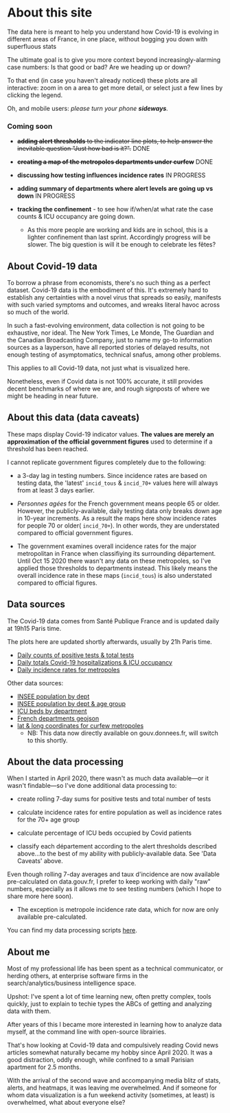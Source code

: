 # About this site

The data here is meant to help you understand how Covid-19 is evolving in different areas of France, in one place, without bogging you down with superfluous stats

The ultimate goal is to give you more context beyond increasingly-alarming case numbers: Is that good or bad? Are we heading up or down?

To that end (in case you haven't already noticed) these plots are all interactive: zoom in on a area to get more detail, or select just a few lines by clicking the legend.

Oh, and mobile users: _please turn your phone **sideways**._

### Coming soon

* ~~**adding alert thresholds** to the indicator line plots, to help answer the inevitable question "Just how bad is it?".~~ DONE

* ~~**creating a map of the ~~metropoles~~ departments under curfew**~~ DONE

* **discussing how testing influences incidence rates** IN PROGRESS

* **adding summary of departments where alert levels are going up vs down** IN PROGRESS

* **tracking the confinement** - to see how if/when/at what rate the case counts & ICU occupancy are going down.

    * As this more people are working and kids are in school, this is a lighter confinement than last sprint. Accordingly progress will be slower. The big question is will it be enough to celebrate les fêtes?

## About Covid-19 data

To borrow a phrase from economists, there's no such thing as a perfect dataset. Covid-19 data is the embodiment of this. It's extremely hard to establish any certainties with a novel virus that spreads so easily, manifests with such varied symptoms and outcomes, and wreaks literal havoc across so much of the world.

In such a fast-evolving environment, data collection is not going to be exhaustive, nor ideal. The New York Times, Le Monde, The Guardian and the Canadian Broadcasting Company, just to name my go-to information sources as a layperson, have all reported stories of delayed results, not enough testing of asymptomatics, technical snafus, among other problems.

This applies to all Covid-19 data, not just what is visualized here.

Nonetheless, even if Covid data is not 100% accurate, it still provides decent benchmarks of where we are, and rough signposts of where we might be heading in near future.

## About this data (data caveats)

These maps display Covid-19 indicator values. **The values are merely an approximation of the official government figures** used to determine if a threshold has been reached.

I cannot replicate government figures completely due to the following:

* a 3-day lag in testing numbers. Since incidence rates are based on testing data, the 'latest' `incid_tous` & `incid_70+` values here will always from at least 3 days earlier.


* _Personnes agées_ for the French government means people 65 or older. However, the publicly-available, daily testing data only breaks down age in 10-year increments. As a result the maps here show incidence rates for people 70 or older( `incid_70+`). In other words, they are understated compared to official government figures.


* The government examines overall incidence rates for the major metropolitan in France when classifiying its surrounding département. Until Oct 15 2020 there wasn't any data on these metropoles, so I've applied those thresholds to departments instead. This likely means the overall incidence rate in these maps (`incid_tous`) is also understated compared to official figures.

## Data sources

The Covid-19 data comes from Santé Publique France and is updated daily at 19h15 Paris time.

The plots here are updated shortly afterwards, usually by 21h Paris time.

* [Daily counts of positive tests & total tests](https://www.data.gouv.fr/fr/datasets/donnees-relatives-aux-resultats-des-tests-virologiques-covid-19/)
* [Daily totals Covid-19 hospitalizations & ICU occupancy](https://www.data.gouv.fr/en/datasets/donnees-hospitalieres-relatives-a-lepidemie-de-covid-19/)
* [Daily incidence rates for metropoles](https://www.data.gouv.fr/en/datasets/indicateurs-de-lactivite-epidemique-taux-dincidence-de-lepidemie-de-covid-19-par-metropole)

Other data sources:

* [INSEE population by dept](https://www.insee.fr/fr/statistiques/4265439?sommaire=4265511)
* [INSEE population by dept & age group](https://www.insee.fr/fr/statistiques/1893198)
* [ICU beds by department](https://drees.solidarites-sante.gouv.fr/etudes-et-statistiques/publications/article/nombre-de-lits-de-reanimation-de-soins-intensifs-et-de-soins-continus-en-france)
* [French departments geojson](https://static.data.gouv.fr/resources/carte-des-departements-2-1/20191202-212236/contour-des-departements.geojson)
* [lat & long coordinates for curfew metropoles](https://public.opendatasoft.com/explore/dataset/geoflar-communes-2013/download/?format=geojson&timezone=Europe/Berlin&lang=en)
  * NB: This data now directly available on gouv.donnees.fr, will switch to this shortly.

## About the data processing

When I started in April 2020, there wasn't as much data available—or it wasn't  findable—so I've done additional data processing to:

* create rolling 7-day sums for positive tests and total number of tests

* calculate incidence rates for entire population as well as incidence rates for the 70+ age group

* calculate percentage of ICU beds occupied by Covid patients

* classify each département according to the alert thresholds described above...to the best of my ability with publicly-available data. See 'Data Caveats' above.

Even though rolling 7-day averages and taux d'incidence are now available pre-calculated on data.gouv.fr, I prefer to keep working with daily "raw" numbers, especially as it allows me to see testing numbers (which I hope to share more here soon).

* The exception is metropole incidence rate data, which for now are only available pre-calculated.

You can find my data processing scripts [here](https://github.com/limegimlet/covid19/tree/master).

## About me

Most of my professional life has been spent as a technical communicator, or herding others, at enterprise software firms in the search/analytics/business intelligence space.

Upshot: I've spent a lot of time learning new, often pretty complex, tools quickly, just to explain to techie types the ABCs of getting and analyzing data with them.

After years of this I became more interested in learning how to analyze data myself, at the command line with open-source librairies.

That's how looking at Covid-19 data and compulsively reading Covid news articles somewhat naturally became my hobby since April 2020. It was a good distraction, oddly enough, while confined to a small Parisian apartment for 2.5 months.

With the arrival of the second wave and accompanying media blitz of stats, alerts, and heatmaps, it was leaving me overwhelmed. And if someone for whom data visualization is a fun weekend activity (sometimes, at least) is overwhelmed, what about everyone else?
